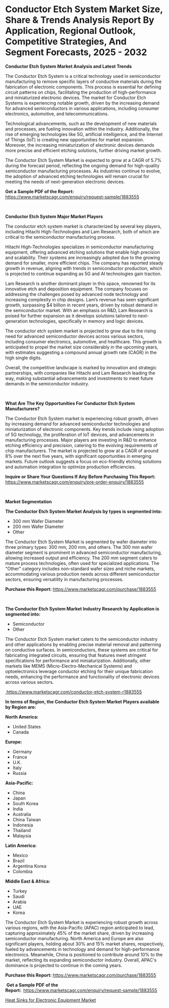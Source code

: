 <p><h1>Conductor Etch System Market Size, Share & Trends Analysis Report By Application, Regional Outlook, Competitive Strategies, And Segment Forecasts, 2025 - 2032</h1></p><p><strong>Conductor Etch System Market Analysis and Latest Trends</strong></p>
<p><p>The Conductor Etch System is a critical technology used in semiconductor manufacturing to remove specific layers of conductive materials during the fabrication of electronic components. This process is essential for defining circuit patterns on chips, facilitating the production of high-performance and miniaturized electronic devices. The market for Conductor Etch Systems is experiencing notable growth, driven by the increasing demand for advanced semiconductors in various applications, including consumer electronics, automotive, and telecommunications.</p><p>Technological advancements, such as the development of new materials and processes, are fueling innovation within the industry. Additionally, the rise of emerging technologies like 5G, artificial intelligence, and the Internet of Things (IoT) is creating new opportunities for market expansion. Moreover, the increasing miniaturization of electronic devices demands more precise and efficient etching solutions, further driving market growth.</p><p>The Conductor Etch System Market is expected to grow at a CAGR of 5.7% during the forecast period, reflecting the ongoing demand for high-quality semiconductor manufacturing processes. As industries continue to evolve, the adoption of advanced etching technologies will remain crucial for meeting the needs of next-generation electronic devices.</p></p>
<p><strong>Get a Sample PDF of the Report:&nbsp;</strong> <a href="https://www.marketscagr.com/enquiry/request-sample/1883555?utm_campaign=2483&utm_medium=2&utm_source=Github&utm_content=ia&utm_term=07042025&utm_id=conductor-etch-system">https://www.marketscagr.com/enquiry/request-sample/1883555</a></p>
<p>&nbsp;</p>
<p><strong>Conductor Etch System Major Market Players</strong></p>
<p><p>The conductor etch system market is characterized by several key players, including Hitachi High-Technologies and Lam Research, both of which are critical to the semiconductor manufacturing process.</p><p>Hitachi High-Technologies specializes in semiconductor manufacturing equipment, offering advanced etching solutions that enable high precision and scalability. Their systems are increasingly adopted due to the growing demand for smaller, more efficient chips. The company has reported steady growth in revenue, aligning with trends in semiconductor production, which is projected to continue expanding as 5G and AI technologies gain traction.</p><p>Lam Research is another dominant player in this space, renowned for its innovative etch and deposition equipment. The company focuses on addressing the challenges posed by advanced node technology and increasing complexity in chip designs. Lam’s revenue has seen significant growth, surpassing $4 billion in recent years, driven by robust demand in the semiconductor market. With an emphasis on R&D, Lam Research is poised for further expansion as it develops solutions tailored to next-generation technologies, specifically in memory and logic devices.</p><p>The conductor etch system market is projected to grow due to the rising need for advanced semiconductor devices across various sectors, including consumer electronics, automotive, and healthcare. This growth is anticipated to propel the market size considerably in the upcoming years, with estimates suggesting a compound annual growth rate (CAGR) in the high single digits.</p><p>Overall, the competitive landscape is marked by innovation and strategic partnerships, with companies like Hitachi and Lam Research leading the way, making substantial advancements and investments to meet future demands in the semiconductor industry.</p></p>
<p>&nbsp;</p>
<p><strong>What Are The Key Opportunities For Conductor Etch System Manufacturers?</strong></p>
<p><p>The Conductor Etch System market is experiencing robust growth, driven by increasing demand for advanced semiconductor technologies and miniaturization of electronic components. Key trends include rising adoption of 5G technology, the proliferation of IoT devices, and advancements in manufacturing processes. Major players are investing in R&D to enhance etching efficiency and precision, catering to the evolving requirements of chip manufacturers. The market is projected to grow at a CAGR of around 8% over the next five years, with significant opportunities in emerging markets. Future outlook suggests a focus on eco-friendly etching solutions and automation integration to optimize production efficiencies.</p></p>
<p><strong>Inquire or Share Your Questions If Any Before Purchasing This Report:</strong> <a href="https://www.marketscagr.com/enquiry/pre-order-enquiry/1883555?utm_campaign=2483&utm_medium=2&utm_source=Github&utm_content=ia&utm_term=07042025&utm_id=conductor-etch-system">https://www.marketscagr.com/enquiry/pre-order-enquiry/1883555</a></p>
<p>&nbsp;</p>
<p><strong>Market Segmentation</strong></p>
<p><strong>The Conductor Etch System Market Analysis by types is segmented into:</strong></p>
<p><ul><li>300 mm Wafer Diameter</li><li>200 mm Wafer Diameter</li><li>Other</li></ul></p>
<p><p>The Conductor Etch System Market is segmented by wafer diameter into three primary types: 300 mm, 200 mm, and others. The 300 mm wafer diameter segment is prominent in advanced semiconductor manufacturing, allowing increased output and efficiency. The 200 mm segment caters to mature process technologies, often used for specialized applications. The "Other" category includes non-standard wafer sizes and niche markets, accommodating various production needs across different semiconductor sectors, ensuring versatility in manufacturing processes.</p></p>
<p><strong>Purchase this Report:&nbsp;</strong><a href="https://www.marketscagr.com/purchase/1883555?utm_campaign=2483&utm_medium=2&utm_source=Github&utm_content=ia&utm_term=07042025&utm_id=conductor-etch-system">https://www.marketscagr.com/purchase/1883555</a></p>
<p>&nbsp;</p>
<p><strong>The Conductor Etch System Market Industry Research by Application is segmented into:</strong></p>
<p><ul><li>Semiconductor</li><li>Other</li></ul></p>
<p><p>The Conductor Etch System market caters to the semiconductor industry and other applications by enabling precise material removal and patterning on conductive surfaces. In semiconductors, these systems are critical for fabricating integrated circuits, ensuring that features meet stringent specifications for performance and miniaturization. Additionally, other markets like MEMS (Micro-Electro-Mechanical Systems) and optoelectronics leverage conductor etching for their unique fabrication needs, enhancing the performance and functionality of electronic devices across various sectors.</p></p>
<p><a href="https://www.marketscagr.com/conductor-etch-system-r1883555?utm_campaign=2483&utm_medium=2&utm_source=Github&utm_content=ia&utm_term=07042025&utm_id=conductor-etch-system">&nbsp;https://www.marketscagr.com/conductor-etch-system-r1883555</a></p>
<p><strong>In terms of Region, the Conductor Etch System Market Players available by Region are:</strong></p>
<p>
    <p> <strong> North America: </strong>
        <ul>
            <li>United States</li>
            <li>Canada</li>
        </ul>
        </p> 
    <p> <strong> Europe: </strong>
        <ul>
            <li>Germany</li>
            <li>France</li>
            <li>U.K.</li>
            <li>Italy</li>
            <li>Russia</li>
        </ul>
        </p> 
    <p> <strong> Asia-Pacific: </strong>
        <ul>
            <li>China</li>
            <li>Japan</li>
            <li>South Korea</li>
            <li>India</li>
            <li>Australia</li>
            <li>China Taiwan</li>
            <li>Indonesia</li>
            <li>Thailand</li>
            <li>Malaysia</li>
        </ul>
        </p> 
    <p> <strong> Latin America: </strong>
        <ul>
            <li>Mexico</li>
            <li>Brazil</li>
            <li>Argentina Korea</li>
            <li>Colombia</li>
        </ul>
        </p> 
    <p> <strong> Middle East & Africa: </strong>
        <ul>
            <li>Turkey</li>
            <li>Saudi</li>
            <li>Arabia</li>
            <li>UAE</li>
            <li>Korea</li>
        </ul>
    </p>
    </p>
<p><p>The Conductor Etch System Market is experiencing robust growth across various regions, with the Asia-Pacific (APAC) region anticipated to lead, capturing approximately 45% of the market share, driven by increasing semiconductor manufacturing. North America and Europe are also significant players, holding about 30% and 15% market shares, respectively, fueled by advancements in technology and demand for high-performance electronics. Meanwhile, China is positioned to contribute around 10% to the market, reflecting its expanding semiconductor industry. Overall, APAC's dominance is projected to continue in the coming years.</p></p>
<p><strong>Purchase this Report: </strong><a href="https://www.marketscagr.com/purchase/1883555?utm_campaign=2483&utm_medium=2&utm_source=Github&utm_content=ia&utm_term=07042025&utm_id=conductor-etch-system">https://www.marketscagr.com/purchase/1883555</a></p>
<p>&nbsp;<strong>Get a Sample PDF of the Report:&nbsp;&nbsp;</strong><a href="https://www.marketscagr.com/enquiry/request-sample/1883555?utm_campaign=2483&utm_medium=2&utm_source=Github&utm_content=ia&utm_term=07042025&utm_id=conductor-etch-system">https://www.marketscagr.com/enquiry/request-sample/1883555</a></p>
<p><strong></strong></p>
<p><p><a href="https://github.com/ParvinKhatun77/Market-Research-Report-List-2/blob/main/heat-sinks-for-electronic-equipment-market.md?utm_campaign=2483&utm_medium=2&utm_source=Github&utm_content=ia&utm_term=07042025&utm_id=conductor-etch-system">Heat Sinks for Electronic Equipment Market</a></p></p>